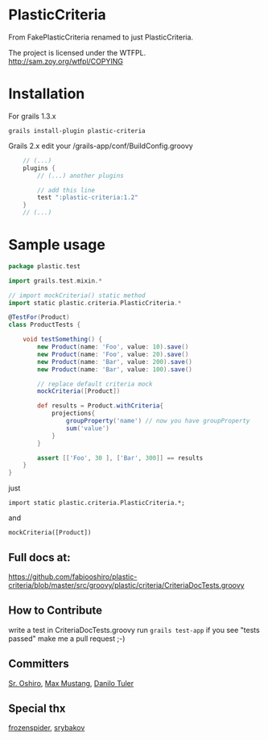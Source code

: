 PlasticCriteria
===================
<!--
[![Build Status](https://travis-ci.org/fabiooshiro/plastic-criteria.png?branch=master)](https://travis-ci.org/fabiooshiro/plastic-criteria)
-->

From FakePlasticCriteria renamed to just PlasticCriteria.

The project is licensed under the WTFPL.
http://sam.zoy.org/wtfpl/COPYING


# Installation

For grails 1.3.x

```
grails install-plugin plastic-criteria
```

Grails 2.x edit your <your-project>/grails-app/conf/BuildConfig.groovy

```groovy
    // (...)
    plugins {
        // (...) another plugins

        // add this line
        test ":plastic-criteria:1.2"
    }
    // (...)
```

# Sample usage

```groovy
package plastic.test

import grails.test.mixin.*

// import mockCriteria() static method
import static plastic.criteria.PlasticCriteria.*

@TestFor(Product)
class ProductTests {

    void testSomething() {
		new Product(name: 'Foo', value: 10).save()
		new Product(name: 'Foo', value: 20).save()
		new Product(name: 'Bar', value: 200).save()
		new Product(name: 'Bar', value: 100).save()

		// replace default criteria mock
		mockCriteria([Product])

		def results = Product.withCriteria{
			projections{
				groupProperty('name') // now you have groupProperty
				sum('value')
			}
		}

		assert [['Foo', 30 ], ['Bar', 300]] == results
    }
}


```
just
```
import static plastic.criteria.PlasticCriteria.*;
```
and
```
mockCriteria([Product])
```

Full docs at:
-------------

https://github.com/fabiooshiro/plastic-criteria/blob/master/src/groovy/plastic/criteria/CriteriaDocTests.groovy

## How to Contribute

write a test in CriteriaDocTests.groovy
run ```grails test-app```
if you see "tests passed" make me a pull request ;-)

## Committers
<a href="https://twitter.com/fabiooshiro">Sr. Oshiro</a>,
<a href="http://www.facebook.com/MaxMustang23">Max Mustang</a>,
<a href="https://twitter.com/dtuler">Danilo Tuler</a>

## Special thx
<a href="https://github.com/frozenspider">frozenspider</a>,
<a href="https://github.com/srybakov">srybakov</a>
